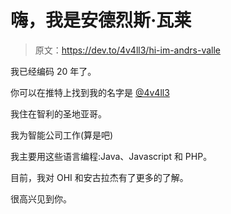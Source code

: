 # 嗨，我是安德烈斯·瓦莱

> 原文：<https://dev.to/4v4ll3/hi-im-andrs-valle>

我已经编码 20 年了。

你可以在推特上找到我的名字是 [@4v4ll3](https://twitter.com/4v4ll3)

我住在智利的圣地亚哥。

我为智能公司工作(算是吧)

我主要用这些语言编程:Java、Javascript 和 PHP。

目前，我对 OHI 和安古拉杰有了更多的了解。

很高兴见到你。
